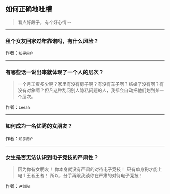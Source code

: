 ## 如何正确地吐槽

> 看点好段子，有个好心情～


 
---

### 租个女友回家过年靠谱吗，有什么风险？

> 


作者：`知乎用户`

---

### 有哪些话一说出来就体现了一个人的层次？

> 一个月工资多少啊？家里有没有房子啊？有没有车子啊？结婚了没有啊？有没有对象啊？但凡这种乱问别人隐私问题的人，我都会自动把他们划到某一个层次。


作者：`Leeah`

---

### 如何成为一名优秀的女朋友？

> 


作者：`知乎用户`

---

### 女生是否无法认识到电子竞技的严肃性？

> 因为你有女朋友！
> 你本身就没有严肃的对待电子竞技！
> 只有单身狗才能上电 1 王者王者！
> 所以，分手再跟我谈你在严肃的对待电子竞技！


作者：`尹剑阳`